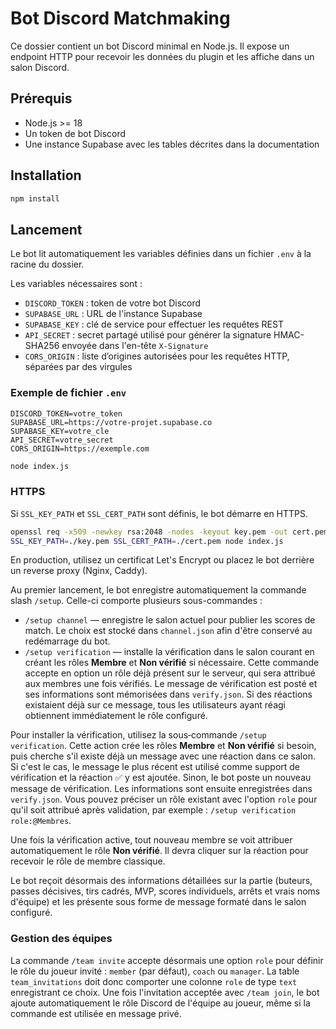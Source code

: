 # Bot Discord Matchmaking

Ce dossier contient un bot Discord minimal en Node.js.
Il expose un endpoint HTTP pour recevoir les données du plugin et les affiche dans un salon Discord.

## Prérequis

- Node.js >= 18
- Un token de bot Discord
- Une instance Supabase avec les tables décrites dans la documentation

## Installation

```bash
npm install
```

## Lancement

Le bot lit automatiquement les variables définies dans un fichier `.env` à la racine du dossier.

Les variables nécessaires sont :

- `DISCORD_TOKEN` : token de votre bot Discord
- `SUPABASE_URL` : URL de l'instance Supabase
- `SUPABASE_KEY` : clé de service pour effectuer les requêtes REST
- `API_SECRET` : secret partagé utilisé pour générer la signature HMAC-SHA256
  envoyée dans l'en-tête `X-Signature`
- `CORS_ORIGIN` : liste d’origines autorisées pour les requêtes HTTP, séparées par des virgules

### Exemple de fichier `.env`

```env
DISCORD_TOKEN=votre_token
SUPABASE_URL=https://votre-projet.supabase.co
SUPABASE_KEY=votre_cle
API_SECRET=votre_secret
CORS_ORIGIN=https://exemple.com
```

```bash
node index.js
```

### HTTPS

Si `SSL_KEY_PATH` et `SSL_CERT_PATH` sont définis, le bot démarre en HTTPS.

```bash
openssl req -x509 -newkey rsa:2048 -nodes -keyout key.pem -out cert.pem -days 365
SSL_KEY_PATH=./key.pem SSL_CERT_PATH=./cert.pem node index.js
```

En production, utilisez un certificat Let's Encrypt ou placez le bot derrière
un reverse proxy (Nginx, Caddy).

Au premier lancement, le bot enregistre automatiquement la commande slash
`/setup`. Celle-ci comporte plusieurs sous-commandes :

- `/setup channel` — enregistre le salon actuel pour publier les scores de
  match. Le choix est stocké dans `channel.json` afin d'être conservé au
  redémarrage du bot.
- `/setup verification` — installe la vérification dans le salon courant en
  créant les rôles **Membre** et **Non vérifié** si nécessaire. Cette commande
  accepte en option un rôle déjà présent sur le serveur, qui sera attribué aux
  membres une fois vérifiés. Le message de vérification est posté et ses
  informations sont mémorisées dans `verify.json`.
  Si des réactions existaient déjà sur ce message, tous les utilisateurs ayant
  réagi obtiennent immédiatement le rôle configuré.

Pour installer la vérification, utilisez la sous‑commande `/setup verification`.
Cette action crée les rôles **Membre** et **Non vérifié** si besoin, puis cherche s'il existe déjà un message avec une réaction dans ce salon. Si c'est le cas, le message le plus récent est utilisé comme support de vérification et la réaction ✅ y est ajoutée. Sinon, le bot poste un nouveau message de vérification. Les informations sont ensuite enregistrées dans `verify.json`.
Vous pouvez préciser un rôle existant avec l'option `role` pour qu'il soit attribué après validation, par exemple : `/setup verification role:@Membres`.

Une fois la vérification active, tout nouveau membre se voit attribuer automatiquement le rôle **Non vérifié**. Il devra cliquer sur la réaction pour recevoir le rôle de membre classique.

Le bot reçoit désormais des informations détaillées sur la partie (buteurs, passes décisives, tirs cadrés, MVP, scores individuels, arrêts et vrais noms d'équipe) et les présente sous forme de message formaté dans le salon configuré.

### Gestion des équipes

La commande `/team invite` accepte désormais une option `role` pour définir le rôle du joueur invité : `member` (par défaut), `coach` ou `manager`.
La table `team_invitations` doit donc comporter une colonne `role` de type `text` enregistrant ce choix.
Une fois l'invitation acceptée avec `/team join`, le bot ajoute automatiquement le rôle Discord de l'équipe au joueur, même si la commande est utilisée en message privé.
